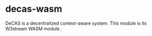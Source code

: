 # decas-wasm
DeCAS is a decentralized context-aware system. This module is its W3stream WASM module.
